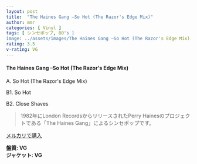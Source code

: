 ```yaml
---
layout: post
title:  "The Haines Gang –So Hot (The Razor's Edge Mix)"
author: mmr
categories: [ Vinyl ]
tags: [ シンセポップ, 80's ]
image: ../assets/images/The Haines Gang –So Hot (The Razor's Edge Mix).jpg
rating: 3.5
v-rating: VG
---
```


#### The Haines Gang –So Hot (The Razor's Edge Mix)

A. So Hot (The Razor's Edge Mix)

B1. So Hot

B2. Close Shaves

> 1982年にLondon RecordsからリリースされたPerry Hainesのプロジェクトである「The Haines Gang」によるシンセポップです。



[メルカリで購入](https://jp.mercari.com/item/m79337088117)


<div class="mt-4 mb-4 d-flex align-items-center">
<strong class="mr-1">盤質: VG</strong>
</div>
<div class="mt-4 mb-4 d-flex align-items-center">
<strong class="mr-1">ジャケット: VG</strong>
</div>
